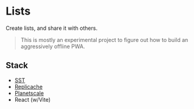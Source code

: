 # Lists

Create lists, and share it with others.

> This is mostly an experimental project to figure out how to build an aggressively offline PWA.

## Stack

- [SST](https://sst.dev)
- [Replicache](https://replicache.dev/)
- [Planetscale](https://planetscale.com/)
- React (w/Vite)
